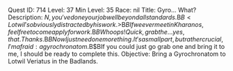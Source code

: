 Quest ID: 714
Level: 37
Min Level: 35
Race: nil
Title: Gyro... What?
Description: $N, you've done your job well beyond all standards.$B$B<Lotwil's obviously distracted by his work.>$B$BIf we ever meet in Kharanos, feel free to come apply for work.$B$BWhoops! Quick, grab the... yes, that. Thanks.$B$BNow I just need one more thing. It's a small part, but rather crucial, I'm afraid: a gyrochronatom.$B$BIf you could just go grab one and bring it to me, I should be ready to complete this.
Objective: Bring a Gyrochronatom to Lotwil Veriatus in the Badlands.

